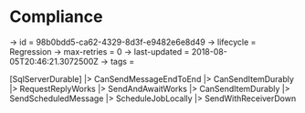 # Compliance

-> id = 98b0bdd5-ca62-4329-8d3f-e9482e6e8d49
-> lifecycle = Regression
-> max-retries = 0
-> last-updated = 2018-08-05T20:46:21.3072500Z
-> tags = 

[SqlServerDurable]
|> CanSendMessageEndToEnd
|> CanSendItemDurably
|> RequestReplyWorks
|> SendAndAwaitWorks
|> CanSendItemDurably
|> SendScheduledMessage
|> ScheduleJobLocally
|> SendWithReceiverDown
~~~
